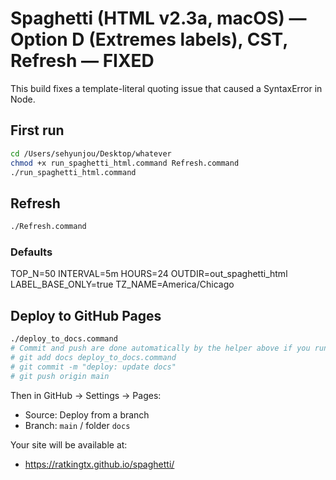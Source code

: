 # Spaghetti (HTML v2.3a, macOS) — Option D (Extremes labels), CST, Refresh — FIXED
This build fixes a template-literal quoting issue that caused a SyntaxError in Node.

## First run
```zsh
cd /Users/sehyunjou/Desktop/whatever
chmod +x run_spaghetti_html.command Refresh.command
./run_spaghetti_html.command
```

## Refresh
```zsh
./Refresh.command
```

### Defaults
TOP_N=50
INTERVAL=5m
HOURS=24
OUTDIR=out_spaghetti_html
LABEL_BASE_ONLY=true
TZ_NAME=America/Chicago

## Deploy to GitHub Pages
```zsh
./deploy_to_docs.command
# Commit and push are done automatically by the helper above if you run manually:
# git add docs deploy_to_docs.command
# git commit -m "deploy: update docs"
# git push origin main
```

Then in GitHub → Settings → Pages:
- Source: Deploy from a branch
- Branch: `main` / folder `docs`

Your site will be available at:
- https://ratkingtx.github.io/spaghetti/
